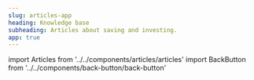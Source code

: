 ```yaml
---
slug: articles-app
heading: Knowledge base
subheading: Articles about saving and investing.
app: true
---
```

import Articles from '../../components/articles/articles'
import BackButton from '../../components/back-button/back-button'

<BackButton link='/support-app'/>
<Articles/>